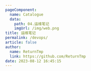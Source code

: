 ```yaml
---
pageComponent: 
  name: Catalogue
  data: 
    path: 04.运维笔记
    imgUrl: /img/web.png
title: 运维笔记
permalink: /devops/
article: false
author: 
  name: ReturnTmp
  link: https://github.com/ReturnTmp
date: 2023-08-12 16:45:15
---
```

